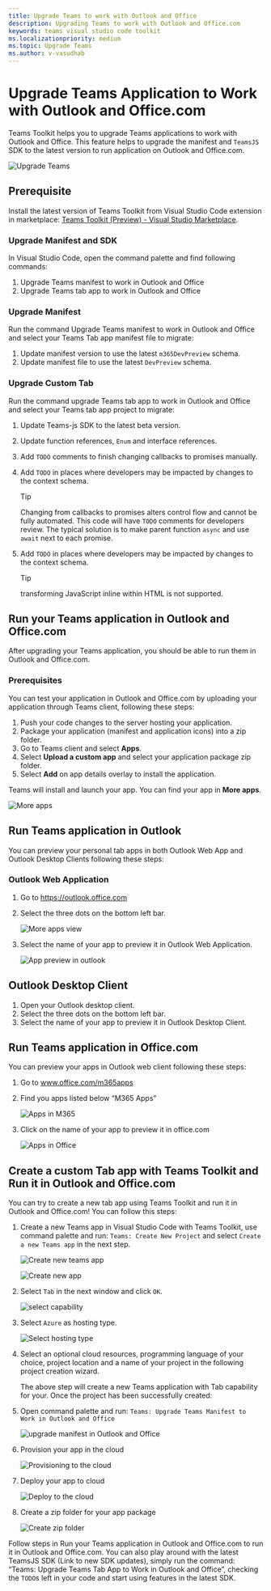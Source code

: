 ```yaml
---
title: Upgrade Teams to work with Outlook and Office
description: Upgrading Teams to work with Outlook and Office.com
keywords: teams visual studio code toolkit
ms.localizationpriority: medium
ms.topic: Upgrade Teams
ms.author: v-vasudhab
---
```


# Upgrade Teams Application to Work with Outlook and Office.com

Teams Toolkit helps you to upgrade Teams applications to work with Outlook and Office. This feature helps to upgrade the manifest and `TeamsJS` SDK to the latest version to run application on Outlook and Office.com.

![Upgrade Teams](../assets/images/upgrade-teams/upgrade-teams.png)

## Prerequisite

Install the latest version of Teams Toolkit from Visual Studio Code extension in marketplace: [Teams Toolkit (Preview) - Visual Studio Marketplace](https://marketplace.visualstudio.com/items?itemName=TeamsDevApp.ms-teams-vscode-extension).

### Upgrade Manifest and SDK

In Visual Studio Code, open the command palette and find following commands:

1. Upgrade Teams manifest to work in Outlook and Office
1. Upgrade Teams tab app to work in Outlook and Office

### Upgrade Manifest

Run the command Upgrade Teams manifest to work in Outlook and Office and select your Teams Tab app manifest file to migrate:

1. Update manifest version to use the latest `m365DevPreview` schema.
1. Update manifest file to use the latest `DevPreview` schema.

### Upgrade Custom Tab

Run the command upgrade Teams tab app to work in Outlook and Office and select your Teams tab app project to migrate:

1. Update Teams-js SDK to the latest beta version.
1. Update function references, `Enum` and interface references.
1. Add `TODO` comments to finish changing callbacks to promises manually.
1. Add `TODO` in places where developers may be impacted by changes to the context schema.

    > [!TIP]
    > Changing from callbacks to promises alters control flow and cannot be fully automated. This code will have `TODO` comments for developers review. The typical solution is to make parent function `async` and use `await` next to each promise.

1. Add `TODO` in places where developers may be impacted by changes to the context schema.

    > [!TIP]
    > transforming JavaScript inline within HTML is not supported.

## Run your Teams application in Outlook and Office.com

After upgrading your Teams application, you should be able to run them in Outlook and Office.com.

### Prerequisites

You can test your application in Outlook and Office.com by uploading your application through Teams client, following these steps:

1. Push your code changes to the server hosting your application.
1. Package your application (manifest and application icons) into a zip folder.
1. Go to Teams client and select **Apps**.
1. Select **Upload a custom app** and select your application package zip folder.
1. Select **Add** on app details overlay to install the application.

Teams will install and launch your app. You can find your app in **More apps**.

![More apps](../assets/images/upgrade-teams/more-apps.png)

## Run Teams application in Outlook

You can preview your personal tab apps in both Outlook Web App and Outlook Desktop Clients following these steps:

### Outlook Web Application

1. Go to https://outlook.office.com 
1. Select the three dots on the bottom left bar.

    ![More apps view](../assets/images/upgrade-teams/apps.png)

1. Select the name of your app to preview it in Outlook Web Application.

    ![App preview in outlook](../assets/images/upgrade-teams/preview-outlook-web-application.png)

## Outlook Desktop Client

1. Open your Outlook desktop client.
1. Select the three dots on the bottom left bar.
1. Select the name of your app to preview it in Outlook Desktop Client.

## Run Teams application in Office.com

You can preview your apps in Outlook web client following these steps:

1. Go to www.office.com/m365apps
1. Find you apps listed below “M365 Apps”

    ![Apps in M365](../assets/images/upgrade-teams/m365-app.png)

1. Click on the name of your app to preview it in office.com

    ![Apps in Office](../assets/images/upgrade-teams/office-preview.png)

## Create a custom Tab app with Teams Toolkit and Run it in Outlook and Office.com

You can try to create a new tab app using Teams Toolkit and run it in Outlook and Office.com! You can follow this steps:

1. Create a new Teams app in Visual Studio Code with Teams Toolkit, use command palette and run: `Teams: Create New Project` and select `Create a new Teams app` in the next step.

    ![Create new teams app](../assets/images/upgrade-teams/create-new-teams-app.png)

    ![Create new app](../assets/images/upgrade-teams/create-new-app.png)

1. Select `Tab` in the next window and click `OK`.

    ![select capability](../assets/images/upgrade-teams/select-capability.png)

1. Select `Azure` as hosting type.

    ![Select hosting type](../assets/images/upgrade-teams/hosting-type.png)

1. Select an optional cloud resources, programming language of your choice, project location and a name of your project in the following project creation wizard.

    The above step will create a new Teams application with Tab capability for your. Once the project has been successfully created:

1. Open command palette and run: `Teams: Upgrade Teams Manifest to Work in Outlook and Office`

    ![upgrade manifest in Outlook and Office](../assets/images/upgrade-teams/upgrade-manifest.png)

1. Provision your app in the cloud

    ![Provisioning to the cloud](../assets/images/upgrade-teams/provision-in-cloud.png)

1. Deploy your app to cloud

    ![Deploy to the cloud](../assets/images/upgrade-teams/deploy-to-the-cloud.png)

1. Create a zip folder for your app package

    ![Create zip folder](../assets/images/upgrade-teams/create-teams-package.png)

Follow steps in Run your Teams application in Outlook and Office.com to run it in Outlook and Office.com.
You can also play around with the latest TeamsJS SDK (Link to new SDK updates), simply run the command: “Teams: Upgrade Teams Tab App to Work in Outlook and Office”, checking the `TODO`s left in your code and start using features in the latest SDK.